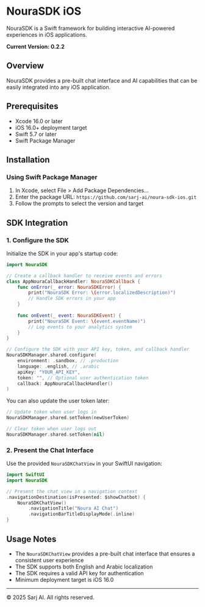 # NouraSDK iOS

NouraSDK is a Swift framework for building interactive AI-powered experiences in iOS applications.

**Current Version: 0.2.2**

## Overview

NouraSDK provides a pre-built chat interface and AI capabilities that can be easily integrated into any iOS application.

## Prerequisites

- Xcode 16.0 or later
- iOS 16.0+ deployment target
- Swift 5.7 or later
- Swift Package Manager

## Installation

### Using Swift Package Manager

1. In Xcode, select File > Add Package Dependencies...
2. Enter the package URL: `https://github.com/sarj-ai/noura-sdk-ios.git`
3. Follow the prompts to select the version and target

## SDK Integration

### 1. Configure the SDK

Initialize the SDK in your app's startup code:

```swift
import NouraSDK

// Create a callback handler to receive events and errors
class AppNouraCallbackHandler: NouraSDKCallback {
    func onError(_ error: NouraSDKError) {
        print("NouraSDK Error: \(error.localizedDescription)")
        // Handle SDK errors in your app
    }
    
    func onEvent(_ event: NouraSDKEvent) {
        print("NouraSDK Event: \(event.eventName)")
        // Log events to your analytics system
    }
}

// Configure the SDK with your API key, token, and callback handler
NouraSDKManager.shared.configure(
    environment: .sandbox, // .production
    language: .english, // .arabic
    apiKey: "YOUR_API_KEY",
    token: "", // Optional user authentication token
    callback: AppNouraCallbackHandler()
)
```

You can also update the user token later:

```swift
// Update token when user logs in
NouraSDKManager.shared.setToken(newUserToken)

// Clear token when user logs out
NouraSDKManager.shared.setToken(nil)
```

### 2. Present the Chat Interface

Use the provided `NouraSDKChatView` in your SwiftUI navigation:

```swift
import SwiftUI
import NouraSDK

// Present the chat view in a navigation context
.navigationDestination(isPresented: $showChatbot) {
    NouraSDKChatView()
        .navigationTitle("Noura AI Chat")
        .navigationBarTitleDisplayMode(.inline)
}
```

## Usage Notes

- The `NouraSDKChatView` provides a pre-built chat interface that ensures a consistent user experience
- The SDK supports both English and Arabic localization
- The SDK requires a valid API key for authentication
- Minimum deployment target is iOS 16.0

---

© 2025 Sarj AI. All rights reserved.